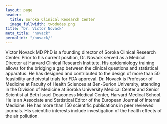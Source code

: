 ```yaml
---
layout: page
header:
  title: Soroka Clinical Research Center
  image_fullwidth: twodudes.png
title: "Dr. Victor Novack"
meta_title: "novack"
permalink: "/novack/"
---
```


Victor Novack MD PhD is a founding director of Soroka Clinical Research Center. Prior to his current position, Dr. Novack served as a Medical Director at Harvard Clinical Research Institute. His epidemiology training allows for the bridging a gap between the clinical questions and statistical apparatus. He has designed and contributed to the design of more than 50 feasibility and pivotal trials for FDA approval.  Dr. Novack is Professor of Medicine at Faculty of Health Sciences at Ben-Gurion University, attending in the Division of Medicine at Soroka University Medical Center and Senior Scientist at Beth Israel Deaconess Medical Center, Harvard Medical School. He is an Associate and Statistical Editor of the European Journal of Internal Medicine. He has more than 150 scientific publications in peer reviewed journals. His scientific interests include investigation of the health effects of the air pollution.
